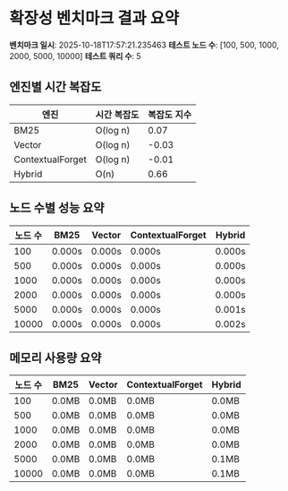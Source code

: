 # 확장성 벤치마크 결과 요약

**벤치마크 일시**: 2025-10-18T17:57:21.235463
**테스트 노드 수**: [100, 500, 1000, 2000, 5000, 10000]
**테스트 쿼리 수**: 5

## 엔진별 시간 복잡도

| 엔진 | 시간 복잡도 | 복잡도 지수 |
|------|-------------|-------------|
| BM25 | O(log n) | 0.07 |
| Vector | O(log n) | -0.03 |
| ContextualForget | O(log n) | -0.01 |
| Hybrid | O(n) | 0.66 |

## 노드 수별 성능 요약

| 노드 수 | BM25 | Vector | ContextualForget | Hybrid |
|---------|------|--------|------------------|--------|
| 100 | 0.000s | 0.000s | 0.000s | 0.000s |
| 500 | 0.000s | 0.000s | 0.000s | 0.000s |
| 1000 | 0.000s | 0.000s | 0.000s | 0.000s |
| 2000 | 0.000s | 0.000s | 0.000s | 0.000s |
| 5000 | 0.000s | 0.000s | 0.000s | 0.001s |
| 10000 | 0.000s | 0.000s | 0.000s | 0.002s |

## 메모리 사용량 요약

| 노드 수 | BM25 | Vector | ContextualForget | Hybrid |
|---------|------|--------|------------------|--------|
| 100 | 0.0MB | 0.0MB | 0.0MB | 0.0MB |
| 500 | 0.0MB | 0.0MB | 0.0MB | 0.0MB |
| 1000 | 0.0MB | 0.0MB | 0.0MB | 0.0MB |
| 2000 | 0.0MB | 0.0MB | 0.0MB | 0.0MB |
| 5000 | 0.0MB | 0.0MB | 0.0MB | 0.1MB |
| 10000 | 0.0MB | 0.0MB | 0.0MB | 0.1MB |
